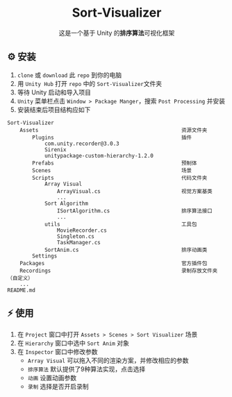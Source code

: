 <h1 align='center'> Sort-Visualizer </h1>

<p align="center">
  这是一个基于 Unity 的<b>排序算法</b>可视化框架
</p>



## ⚙️ 安装
1. `clone` 或 `download` 此 `repo` 到你的电脑
2. 用 `Unity Hub` 打开 `repo` 中的 `Sort-Visualizer`文件夹
3. 等待 Unity 启动和导入项目
4. `Unity` 菜单栏点击 `Window > Package Manger`，搜索 `Post Processing` 并安装
5. 安装结束后项目结构应如下

```
Sort-Visualizer
    Assets                                              资源文件夹
        Plugins                                         插件
            com.unity.recorder@3.0.3                    
            Sirenix
            unitypackage-custom-hierarchy-1.2.0
        Prefabs                                         预制体
        Scenes                                          场景
        Scripts                                         代码文件夹
            Array Visual                                
                ArrayVisual.cs                          视觉方案基类
                ...
            Sort Algorithm                              
                ISortAlgorithm.cs                       排序算法接口
                ...
            utils                                       工具包
                MovieRecorder.cs
                Singleton.cs
                TaskManager.cs
            SortAnim.cs                                 排序动画类
        Settings
    Packages                                            官方插件包
    Recordings                                          录制存放文件夹（自定义）
    ...
README.md
```

## ⚡️ 使用
1. 在 `Project` 窗口中打开 `Assets > Scenes > Sort Visualizer` 场景
2. 在 `Hierarchy` 窗口中选中 `Sort Anim` 对象
3. 在 `Inspector` 窗口中修改参数
   - `Array Visual` 可以拖入不同的渲染方案，并修改相应的参数
   - `排序算法` 默认提供了9种算法实现，点击选择
   - `动画` 设置动画参数
   - `录制` 选择是否开启录制
